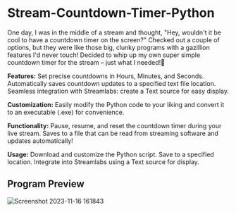 # Stream-Countdown-Timer-Python
One day, I was in the middle of a stream and thought, "Hey, wouldn't it be cool to have a countdown timer on the screen?"
Checked out a couple of options, but they were like those big, clunky programs with a gazillion features I'd never touch!
Decided to whip up my own super simple countdown timer for the stream – just what I needed!🚀

**Features:**
Set precise countdowns in Hours, Minutes, and Seconds.
Automatically saves countdown updates to a specified text file location.
Seamless integration with Streamlabs: create a Text source for easy display.

**Customization:**
Easily modify the Python code to your liking and convert it to an executable (.exe) for convenience.

**Functionality:**
Pause, resume, and reset the countdown timer during your live stream.
Saves to a file that can be read from streaming software and updates automatically!

**Usage:**
Download and customize the Python script.
Save to a specified location.
Integrate into Streamlabs using a Text source for display.

## Program Preview
![Screenshot 2023-11-16 161843](https://github.com/NoahDobie/Stream-Countdown-Timer-Python/assets/122558645/c977954c-b829-4d65-b18d-bda298383ffe)
